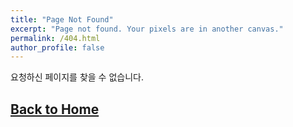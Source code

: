 ```yaml
---
title: "Page Not Found"
excerpt: "Page not found. Your pixels are in another canvas."
permalink: /404.html
author_profile: false
---
```


요청하신 페이지를 찾을 수 없습니다.  
  
## [Back to Home](https://cinnamon22.github.io)


<script>
  var GOOG_FIXURL_LANG = 'en';
  var GOOG_FIXURL_SITE = 'https://cinnamon22.github.io'
</script>
<script src="https://linkhelp.clients.google.com/tbproxy/lh/wm/fixurl.js">
</script